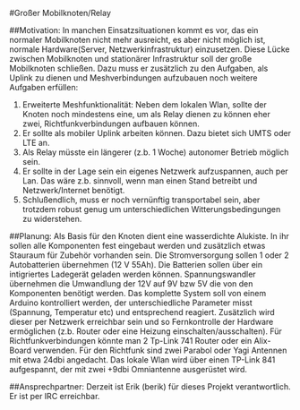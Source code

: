 #Großer Mobilknoten/Relay

##Motivation:
In manchen Einsatzsituationen kommt es vor, das ein normaler Mobilknoten nicht mehr ausreicht, es aber nicht möglich ist, normale Hardware(Server, Netzwerkinfrastruktur) einzusetzen. 
Diese Lücke zwischen Mobilknoten und stationärer Infrastruktur soll der große Mobilknoten schließen.
Dazu muss er zusätzlich zu den Aufgaben, als Uplink zu dienen und Meshverbindungen aufzubauen noch weitere Aufgaben erfüllen:

1. Erweiterte Meshfunktionalität: Neben dem lokalen Wlan, sollte der Knoten noch mindestens eine, um als Relay dienen zu können eher zwei, Richtfunkverbindungen aufbauen können.
2. Er sollte als mobiler Uplink arbeiten können. Dazu bietet sich UMTS oder LTE an.
3. Als Relay müsste ein längerer (z.b. 1 Woche) autonomer Betrieb möglich sein.
4. Er sollte in der Lage sein ein eigenes Netzwerk aufzuspannen, auch per Lan. Das wäre z.b. sinnvoll, wenn man
einen Stand betreibt und Netzwerk/Internet benötigt.
5. Schlußendlich, muss er noch vernünftig transportabel sein, aber trotzdem robust genug um unterschiedlichen Witterungsbedingungen zu widerstehen.

##Planung:
Als Basis für den Knoten dient eine wasserdichte Alukiste. In ihr sollen alle Komponenten fest eingebaut werden und zusätzlich etwas Stauraum für Zubehör vorhanden sein. Die Stromversorgung sollen 1 oder 2 Autobatterien übernehmen (12 V 55Ah). Die Batterien sollen über ein intigriertes Ladegerät geladen werden können. Spannungswandler übernehmen die Umwandlung der 12V auf 9V bzw 5V die von den Komponenten benötigt werden. 
Das komplette System soll von einem Arduino kontrolliert werden, der unterschiedliche Parameter misst (Spannung, Temperatur etc) und entsprechend reagiert. Zusätzlich wird dieser per Netzwerk erreichbar sein und so Fernkontrolle der Hardware ermöglichen (z.b. Router oder eine Heizung einschalten/ausschalten).
Für Richtfunkverbindungen könnte man 2 Tp-Link 741 Router oder ein Alix-Board verwenden. Für den Richtfunk sind zwei Parabol oder Yagi Antennen mit etwa 24dbi angedacht.
Das lokale Wlan wird über einen TP-Link 841 aufgespannt, der mit zwei +9dbi Omniantenne ausgerüstet wird.


##Ansprechpartner:
Derzeit ist Erik (berik) für dieses Projekt verantwortlich. Er ist per IRC erreichbar.


